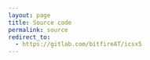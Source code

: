 ```yaml
---
layout: page
title: Source code
permalink: source
redirect_to:
  - https://gitlab.com/bitfireAT/icsx5
---
```



